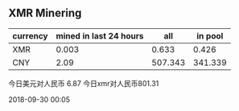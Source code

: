 ## XMR Minering

|currency|mined in last 24 hours|all|in pool|
|---|---|---|---|
|XMR|0.003|0.633|0.426|
|CNY|2.09|507.343|341.339|

今日美元对人民币 6.87	今日xmr对人民币801.31


2018-09-30 00:05